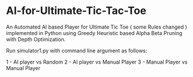 # AI-for-Ultimate-Tic-Tac-Toe
An Automated AI based Player for Ultimate Tic Toe ( some Rules changed ) implemented in Python using Greedy Heuristic based Alpha Beta Pruning with Depth Optimization.

Run simulator1.py with command line argument as follows:

1 - AI player vs Random
2 - AI player vs Manual Player
3 - Manual Player vs Manual Player

